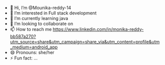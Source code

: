 - 👋 Hi, I’m @Mounika-reddy-14
- 👀 I’m interested in Full stack development
- 🌱 I’m currently learning java
- 💞️ I’m looking to collaborate on 
- 📫 How to reach me https://www.linkedin.com/in/monika-reddy-bb587a270?utm_source=share&utm_campaign=share_via&utm_content=profile&utm_medium=android_app
- 😄 Pronouns: she/her
- ⚡ Fun fact: ...

<!---
Mounika-reddy-14/Mounika-reddy-14 is a ✨ special ✨ repository because its `README.md` (this file) appears on your GitHub profile.
You can click the Preview link to take a look at your changes.
--->
